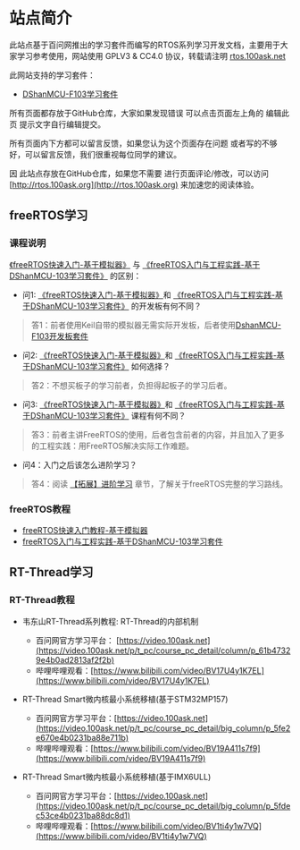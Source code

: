 
# 站点简介
  此站点基于百问网推出的学习套件而编写的RTOS系列学习开发文档，主要用于大家学习参考使用，网站使用 GPLV3 & CC4.0 协议，转载请注明 [rtos.100ask.net](http://rtos.100ask.net)
  
  此网站支持的学习套件：
  * [DShanMCU-F103学习套件](https://item.taobao.com/item.htm?id=724601559592)


所有页面都存放于GitHub仓库，大家如果发现错误 可以点击页面左上角的  编辑此页 提示文字自行编辑提交。

所有页面内下方都可以留言反馈，如果您认为这个页面存在问题 或者写的不够好，可以留言反馈，我们很重视每位同学的建议。

因 此站点存放在GitHub仓库，如果您不需要 进行页面评论/修改，可以访问 [http://rtos.100ask.org](http://rtos.100ask.org) 来加速您的阅读体验。


## freeRTOS学习

### 课程说明

[《freeRTOS快速入门-基于模拟器》](./zh/freeRTOS/simulator/README.md) 与 [《freeRTOS入门与工程实践-基于DShanMCU-103学习套件》](./zh/freeRTOS/DShanMCU-F103/README.md) 的区别：

- 问1: [《freeRTOS快速入门-基于模拟器》](./zh/freeRTOS/simulator/README.md)和 [《freeRTOS入门与工程实践-基于DShanMCU-103学习套件》](./zh/freeRTOS/DShanMCU-F103/README.md) 的开发板有何不同？
> 答1：前者使用Keil自带的模拟器无需实际开发板，后者使用[DshanMCU-F103开发板套件](https://item.taobao.com/item.htm?id=724601559592)


- 问2: [《freeRTOS快速入门-基于模拟器》](./zh/freeRTOS/simulator/README.md)和 [《freeRTOS入门与工程实践-基于DShanMCU-103学习套件》](./zh/freeRTOS/DShanMCU-F103/README.md) 如何选择？
> 答2：不想买板子的学习前者，负担得起板子的学习后者。


- 问3: [《freeRTOS快速入门-基于模拟器》](./zh/freeRTOS/simulator/README.md)和 [《freeRTOS入门与工程实践-基于DShanMCU-103学习套件》](./zh/freeRTOS/DShanMCU-F103/README.md) 课程有何不同？
> 答3：前者主讲FreeRTOS的使用，后者包含前者的内容，并且加入了更多的工程实践：用FreeRTOS解决实际工作难题。


- 问4：入门之后该怎么进阶学习？
> 答4：阅读 [【拓展】进阶学习](./zh/freeRTOS/simulator/chapter14.md) 章节，了解关于freeRTOS完整的学习路线。

### freeRTOS教程

- [freeRTOS快速入门教程-基于模拟器](./zh/freeRTOS/simulator/README.md)
- [freeRTOS入门与工程实践-基于DShanMCU-103学习套件](./zh/freeRTOS/DShanMCU-F103/README.md)


## RT-Thread学习

### RT-Thread教程

- 韦东山RT-Thread系列教程: RT-Thread的内部机制

  - 百问网官方学习平台： [https://video.100ask.net](https://video.100ask.net/p/t_pc/course_pc_detail/column/p_61b47329e4b0ad2813af2f2b)
  - 哔哩哔哩观看：[https://www.bilibili.com/video/BV17U4y1K7EL](https://www.bilibili.com/video/BV17U4y1K7EL)

- RT-Thread Smart微内核最小系统移植(基于STM32MP157)
  - 百问网官方学习平台：[https://video.100ask.net](https://video.100ask.net/p/t_pc/course_pc_detail/big_column/p_5fe2e670e4b0231ba88e711b)
  - 哔哩哔哩观看：[https://www.bilibili.com/video/BV19A411s7f9](https://www.bilibili.com/video/BV19A411s7f9)

- RT-Thread Smart微内核最小系统移植(基于IMX6ULL)
  - 百问网官方学习平台：[https://video.100ask.net](https://video.100ask.net/p/t_pc/course_pc_detail/big_column/p_5fdec53ce4b0231ba88dc8d1)
  - 哔哩哔哩观看：[https://www.bilibili.com/video/BV1ti4y1w7VQ](https://www.bilibili.com/video/BV1ti4y1w7VQ)

